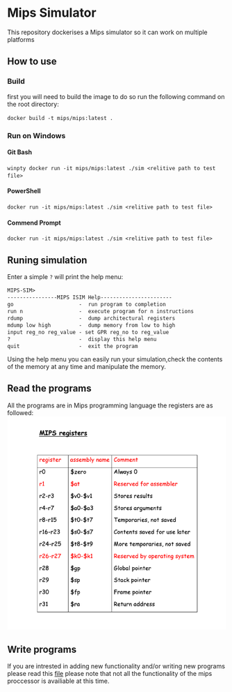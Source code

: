 # Mips Simulator
This repository dockerises a Mips simulator so it can work on multiple platforms
## How to use
### Build
first you will need to build the image to do so run the following command on the root directory:

`docker build -t mips/mips:latest .`
### Run on Windows
#### Git Bash
`winpty docker run -it mips/mips:latest ./sim <relitive path to test file>`
#### PowerShell
`docker run -it mips/mips:latest ./sim <relitive path to test file>`
#### Commend Prompt
`docker run -it mips/mips:latest ./sim <relitive path to test file>`
## Runing simulation
Enter a simple `?` will print the help menu:

```
MIPS-SIM>
----------------MIPS ISIM Help-----------------------
go                     -  run program to completion
run n                  -  execute program for n instructions
rdump                  -  dump architectural registers
mdump low high         -  dump memory from low to high
input reg_no reg_value - set GPR reg_no to reg_value
?                      -  display this help menu
quit                   -  exit the program
```
Using the help menu you can easily run your simulation,check the contents of the memory at any time and manipulate the memory.
## Read the programs
All the programs are in Mips programming language the registers are as followed:
![alt text](readme/img.png)
## Write programs
If you are intrested in adding new functionality and/or writing new programs please read this [file](readme/MIPS_Instruction_Set) please note that not all the functionality of the mips proccessor is availiable at this time.
